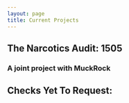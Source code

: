 ```yaml
---
layout: page
title: Current Projects
---
```

## The Narcotics Audit: 1505

### A joint project with MuckRock

## Checks Yet To Request:




